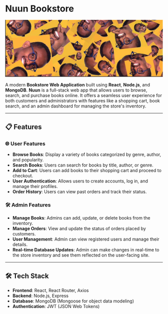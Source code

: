 # Nuun Bookstore

![Nuun Bookstore](ola1.jpeg)

A modern **Bookstore Web Application** built using **React**, **Node.js**, and **MongoDB**. **Nuun** is a full-stack web app that allows users to browse, search, and purchase books online. It offers a seamless user experience for both customers and administrators with features like a shopping cart, book search, and an admin dashboard for managing the store's inventory.

---

## 📋 Features

### 🌐 User Features
- **Browse Books**: Display a variety of books categorized by genre, author, and popularity.
- **Search Books**: Users can search for books by title, author, or genre.
- **Add to Cart**: Users can add books to their shopping cart and proceed to checkout.
- **User Authentication**: Allows users to create accounts, log in, and manage their profiles.
- **Order History**: Users can view past orders and track their status.

### 🛠 Admin Features
- **Manage Books**: Admins can add, update, or delete books from the inventory.
- **Manage Orders**: View and update the status of orders placed by customers.
- **User Management**: Admin can view registered users and manage their details.
- **Real-time Database Updates**: Admin can make changes in real-time to the store inventory and see them reflected on the user-facing site.

---

## 🛠️ Tech Stack

- **Frontend**: React, React Router, Axios
- **Backend**: Node.js, Express
- **Database**: MongoDB (Mongoose for object data modeling)
- **Authentication**: JWT (JSON Web Tokens)



